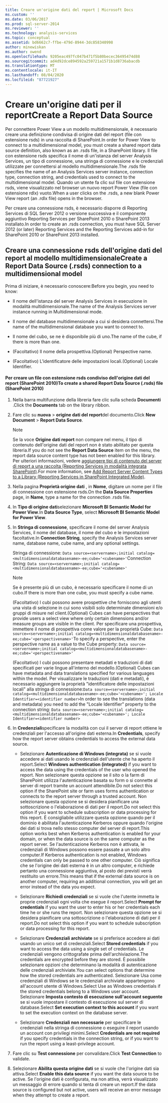 ```yaml
---
title: Creare un'origine dati del report | Microsoft Docs
ms.custom: ''
ms.date: 03/06/2017
ms.prod: sql-server-2014
ms.reviewer: ''
ms.technology: analysis-services
ms.topic: conceptual
ms.assetid: bd6662c7-ffbe-479d-8944-3dc858340998
author: minewiskan
ms.author: owend
ms.openlocfilehash: 9205eac497fc047b471f5b80becec36495474d88
ms.sourcegitcommit: ad4d92dce894592a259721a1571b1d8736abacdb
ms.translationtype: MT
ms.contentlocale: it-IT
ms.lasthandoff: 08/04/2020
ms.locfileid: "87721927"
---
```

# <a name="create-a-report-data-source"></a><span data-ttu-id="58c92-102">Creare un'origine dati per il report</span><span class="sxs-lookup"><span data-stu-id="58c92-102">Create a Report Data Source</span></span>
  <span data-ttu-id="58c92-103">Per connettere Power View a un modello multidimensionale, è necessario creare una definizione condivisa di origine dati del report (file con estensione rsds) in una raccolta di SharePoint.</span><span class="sxs-lookup"><span data-stu-id="58c92-103">In order for Power View to connect to a multidimensional model, you must create a shared report data source definition, also known as an .rsds file, in a SharePoint library.</span></span> <span data-ttu-id="58c92-104">Il file con estensione rsds specifica il nome di un'istanza del server Analysis Services, un tipo di connessione, una stringa di connessione e le credenziali utilizzate per connettersi al modello multidimensionale.</span><span class="sxs-lookup"><span data-stu-id="58c92-104">The .rsds file specifies the name of an Analysis Services server instance, connection type, connection string, and credentials used to connect to the multidimensional model.</span></span> <span data-ttu-id="58c92-105">Quando un utente fa clic sul file con estensione rsds, viene visualizzato nel browser un nuovo report Power View (file con estensione rdlx) vuoto.</span><span class="sxs-lookup"><span data-stu-id="58c92-105">When a user clicks on the .rsds, a new blank Power View report (an .rdlx file) opens in the browser.</span></span>  
  
 <span data-ttu-id="58c92-106">Per creare una connessione rsds, è necessario disporre di Reporting Services di SQL Server 2012 o versione successiva e il componente aggiuntivo Reporting Services per SharePoint 2010 o SharePoint 2013 installato.</span><span class="sxs-lookup"><span data-stu-id="58c92-106">In order to create an .rsds connection, you must have SQL Server 2012 (or later) Reporting Services and the Reporting Services add-in for SharePoint 2010 or SharePoint 2013 installed.</span></span>  
  
## <a name="create-a-report-data-source-rsds-connection-to-a-multidimensional-model"></a><span data-ttu-id="58c92-107">Creare una connessione rsds dell'origine dati del report al modello multidimensionale</span><span class="sxs-lookup"><span data-stu-id="58c92-107">Create a Report Data Source (.rsds) connection to a multidimensional model</span></span>  
 <span data-ttu-id="58c92-108">Prima di iniziare, è necessario conoscere:</span><span class="sxs-lookup"><span data-stu-id="58c92-108">Before you begin, you need to know:</span></span>  
  
-   <span data-ttu-id="58c92-109">Il nome dell'istanza del server Analysis Services in esecuzione in modalità multidimensionale.</span><span class="sxs-lookup"><span data-stu-id="58c92-109">The name of the Analysis Services server instance running in Multidimensional mode.</span></span>  
  
-   <span data-ttu-id="58c92-110">Il nome del database multidimensionale a cui si desidera connettersi.</span><span class="sxs-lookup"><span data-stu-id="58c92-110">The name of the multidimensional database you want to connect to.</span></span>  
  
-   <span data-ttu-id="58c92-111">Il nome del cubo, se ne è disponibile più di uno.</span><span class="sxs-lookup"><span data-stu-id="58c92-111">The name of the cube, if there is more than one.</span></span>  
  
-   <span data-ttu-id="58c92-112">(Facoltativo) Il nome della prospettiva.</span><span class="sxs-lookup"><span data-stu-id="58c92-112">(Optional) Perspective name.</span></span>  
  
-   <span data-ttu-id="58c92-113">(Facoltativo) L'identificatore delle impostazioni locali.</span><span class="sxs-lookup"><span data-stu-id="58c92-113">(Optional) Locale Identifier.</span></span>  
  
#### <a name="to-create-a-shared-report-data-source-rsds-file-sharepoint-2010"></a><span data-ttu-id="58c92-114">Per creare un file con estensione rsds condiviso dell'origine dati del report (SharePoint 2010)</span><span class="sxs-lookup"><span data-stu-id="58c92-114">To create a shared Report Data Source (.rsds) file (SharePoint 2010)</span></span>  
  
1.  <span data-ttu-id="58c92-115">Nella barra multifunzione della libreria fare clic sulla scheda **Documenti** .</span><span class="sxs-lookup"><span data-stu-id="58c92-115">Click the **Documents** tab on the library ribbon.</span></span>  
  
2.  <span data-ttu-id="58c92-116">Fare clic su **nuova**  >  **origine dati del report**del documento.</span><span class="sxs-lookup"><span data-stu-id="58c92-116">Click **New Document** > **Report Data Source**.</span></span>  
  
    > [!NOTE]  
    >  <span data-ttu-id="58c92-117">Se la voce **Origine dati report** non compare nel menu, il tipo di contenuto dell'origine dati del report non è stato abilitato per questa libreria.</span><span class="sxs-lookup"><span data-stu-id="58c92-117">If you do not see the **Report Data Source** item on the menu, the report data source content type has not been enabled for this library.</span></span> <span data-ttu-id="58c92-118">Per ulteriori informazioni, vedere [aggiungere tipi di contenuto del server di report a una raccolta &#40;Reporting Services in modalità integrata SharePoint&#41;](../../reporting-services/add-reporting-services-content-types-to-a-sharepoint-library.md).</span><span class="sxs-lookup"><span data-stu-id="58c92-118">For more information, see [Add Report Server Content Types to a Library &#40;Reporting Services in SharePoint Integrated Mode&#41;](../../reporting-services/add-reporting-services-content-types-to-a-sharepoint-library.md).</span></span>  
  
3.  <span data-ttu-id="58c92-119">Nella pagina **Proprietà origine dati** , in **Nome**, digitare un nome per il file di connessione con estensione rsds.</span><span class="sxs-lookup"><span data-stu-id="58c92-119">On the **Data Source Properties** page, in **Name**, type a name for the connection .rsds file.</span></span>  
  
4.  <span data-ttu-id="58c92-120">In **Tipo di origine dati**selezionare **Microsoft BI Semantic Model for Power View**.</span><span class="sxs-lookup"><span data-stu-id="58c92-120">In **Data Source Type**, select **Microsoft BI Semantic Model for Power View**.</span></span>  
  
5.  <span data-ttu-id="58c92-121">In **Stringa di connessione**, specificare il nome del server Analysis Services, il nome del database, il nome del cubo e le impostazioni facoltative.</span><span class="sxs-lookup"><span data-stu-id="58c92-121">In **Connection String**, specify the Analysis Services server name, database name, cube name, and any optional settings.</span></span>  
  
     <span data-ttu-id="58c92-122">Stringa di connessione: `Data source=<servername>;initial catalog=<multidimensionaldatabasename>-ee;cube='<cubename>'`</span><span class="sxs-lookup"><span data-stu-id="58c92-122">Connection String: `Data source=<servername>;initial catalog=<multidimensionaldatabasename>-ee;cube='<cubename>'`</span></span>  
  
    > [!NOTE]  
    >  <span data-ttu-id="58c92-123">Se è presente più di un cubo, è necessario specificare il nome di un cubo.</span><span class="sxs-lookup"><span data-stu-id="58c92-123">If there is more than one cube, you must specify a cube name.</span></span>  
  
     <span data-ttu-id="58c92-124">(Facoltativo) I cubi possono avere prospettive che forniscono agli utenti una vista di selezione in cui sono visibili solo determinate dimensioni e/o gruppi di misure nel client.</span><span class="sxs-lookup"><span data-stu-id="58c92-124">(Optional) Cubes can have perspectives that provide users a select view where only certain dimensions and/or measure groups are visible in the client.</span></span> <span data-ttu-id="58c92-125">Per specificare una prospettiva, immettere il nome di prospettiva come valore per la proprietà Cube: `Data source=<servername>;initial catalog=<multidimensionaldatabasename>-ee;cube='<perspectivename>'`</span><span class="sxs-lookup"><span data-stu-id="58c92-125">To specify a perspective, enter the perspective name as a value to the Cube property: `Data source=<servername>;initial catalog=<multidimensionaldatabasename>-ee;cube='<perspectivename>'`</span></span>  
  
     <span data-ttu-id="58c92-126">(Facoltativo) I cubi possono presentare metadati e traduzioni di dati specificati per varie lingue all'interno del modello.</span><span class="sxs-lookup"><span data-stu-id="58c92-126">(Optional) Cubes can have metadata and data translations specified for various languages within the model.</span></span> <span data-ttu-id="58c92-127">Per visualizzare le traduzioni (dati e metadati), è necessario aggiungere la proprietà "identificatore delle impostazioni locali" alla stringa di connessione:`Data source=<servername>;initial catalog=<multidimensionaldatabasename>-ee;cube='<cubename>'; Locale Identifier=<identifier number>`</span><span class="sxs-lookup"><span data-stu-id="58c92-127">In order to see the translations (data and metadata) you need to add the "Locale Identifier" property to the connection string: `Data source=<servername>;initial catalog=<multidimensionaldatabasename>-ee;cube='<cubename>'; Locale Identifier=<identifier number>`</span></span>  
  
6.  <span data-ttu-id="58c92-128">In **Credenziali**specificare la modalità con cui il server di report ottiene le credenziali per l'accesso all'origine dati esterna.</span><span class="sxs-lookup"><span data-stu-id="58c92-128">In **Credentials**, specify how the report server obtains credentials to access the external data source.</span></span>  
  
    -   <span data-ttu-id="58c92-129">Selezionare **Autenticazione di Windows (integrata)** se si vuole accedere ai dati usando le credenziali dell'utente che ha aperto il report.</span><span class="sxs-lookup"><span data-stu-id="58c92-129">Select **Windows authentication (integrated)** if you want to access the data using the credentials of the user who opened the report.</span></span> <span data-ttu-id="58c92-130">Non selezionare questa opzione se il sito o la farm di SharePoint utilizza l'autenticazione basata su form o si connette al server di report tramite un account attendibile.</span><span class="sxs-lookup"><span data-stu-id="58c92-130">Do not select this option if the SharePoint site or farm uses forms authentication or connects to the report server through a trusted account.</span></span> <span data-ttu-id="58c92-131">Non selezionare questa opzione se si desidera pianificare una sottoscrizione o l'elaborazione di dati per il report.</span><span class="sxs-lookup"><span data-stu-id="58c92-131">Do not select this option if you want to schedule subscription or data processing for this report.</span></span> <span data-ttu-id="58c92-132">È consigliabile utilizzare questa opzione quando per il dominio è abilitata l'autenticazione Kerberos oppure quando l'origine dei dati si trova nello stesso computer del server di report.</span><span class="sxs-lookup"><span data-stu-id="58c92-132">This option works best when Kerberos authentication is enabled for your domain, or when the data source is on the same computer as the report server.</span></span> <span data-ttu-id="58c92-133">Se l'autenticazione Kerberos non è attivata, le credenziali di Windows possono essere passate a un solo altro computer.</span><span class="sxs-lookup"><span data-stu-id="58c92-133">If Kerberos authentication is not enabled, Windows credentials can only be passed to one other computer.</span></span> <span data-ttu-id="58c92-134">Ciò significa che se l'origine dei dati esterna è in un altro computer, e richiede pertanto una connessione aggiuntiva, al posto dei previsti verrà restituito un errore.</span><span class="sxs-lookup"><span data-stu-id="58c92-134">This means that if the external data source is on another computer, requiring an additional connection, you will get an error instead of the data you expect.</span></span>  
  
    -   <span data-ttu-id="58c92-135">Selezionare **Richiedi credenziali** se si vuole che l'utente immetta le proprie credenziali ogni volta che esegue il report.</span><span class="sxs-lookup"><span data-stu-id="58c92-135">Select **Prompt for credentials** if you want the user to enter his or her credentials each time he or she runs the report.</span></span> <span data-ttu-id="58c92-136">Non selezionare questa opzione se si desidera pianificare una sottoscrizione o l'elaborazione di dati per il report.</span><span class="sxs-lookup"><span data-stu-id="58c92-136">Do not select this option if you want to schedule subscription or data processing for this report.</span></span>  
  
    -   <span data-ttu-id="58c92-137">Selezionare **Credenziali archiviate** se si preferisce accedere ai dati usando un unico set di credenziali.</span><span class="sxs-lookup"><span data-stu-id="58c92-137">Select **Stored credentials** if you want to access the data using a single set of credentials.</span></span> <span data-ttu-id="58c92-138">Le credenziali vengono crittografate prima dell'archiviazione.</span><span class="sxs-lookup"><span data-stu-id="58c92-138">The credentials are encrypted before they are stored.</span></span> <span data-ttu-id="58c92-139">È possibile selezionare opzioni che determinano la modalità di autenticazione delle credenziali archiviate.</span><span class="sxs-lookup"><span data-stu-id="58c92-139">You can select options that determine how the stored credentials are authenticated.</span></span> <span data-ttu-id="58c92-140">Selezionare Usa come credenziali di Windows se le credenziali archiviate appartengono all'account utente di Windows.</span><span class="sxs-lookup"><span data-stu-id="58c92-140">Select Use as Windows credentials if the stored credentials belong to a Windows user account.</span></span> <span data-ttu-id="58c92-141">Selezionare **Imposta contesto di esecuzione sull'account seguente** se si vuole impostare il contesto di esecuzione sul server di database.</span><span class="sxs-lookup"><span data-stu-id="58c92-141">Select **Set execution context to this account** if you want to set the execution context on the database server.</span></span>  
  
    -   <span data-ttu-id="58c92-142">Selezionare **Credenziali non necessarie** per specificare le credenziali nella stringa di connessione o eseguire il report usando un account con privilegi minimi.</span><span class="sxs-lookup"><span data-stu-id="58c92-142">Select **Credentials are not required** if you specify credentials in the connection string, or if you want to run the report using a least-privilege account.</span></span>  
  
7.  <span data-ttu-id="58c92-143">Fare clic su **Test connessione** per convalidare.</span><span class="sxs-lookup"><span data-stu-id="58c92-143">Click **Test Connection** to validate.</span></span>  
  
8.  <span data-ttu-id="58c92-144">Selezionare **Abilita questa origine dati** se si vuole che l'origine dati sia attiva.</span><span class="sxs-lookup"><span data-stu-id="58c92-144">Select **Enable this data source** if you want the data source to be active.</span></span> <span data-ttu-id="58c92-145">Se l'origine dati è configurata, ma non attiva, verrà visualizzato un messaggio di errore quando si tenta di creare un report.</span><span class="sxs-lookup"><span data-stu-id="58c92-145">If the data source is configured but not active, users will receive an error message when they attempt to create a report.</span></span>  
  
  
